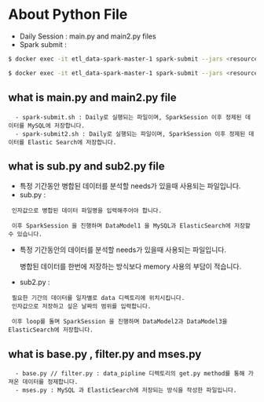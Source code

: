 # About Python File

 - Daily Session : main.py and main2.py files
 - Spark submit :

``` bash
$ docker exec -it etl_data-spark-master-1 spark-submit --jars <resource/MySQL JAR 파일명.jar> --master spark://spark-master:7077 jobs/main.py
``` 

``` bash
$ docker exec -it etl_data-spark-master-1 spark-submit --jars <resource/ElasticSearch JAR 파일명.jar> --master spark://spark-master:7077 jobs/main2.py
```

## what is main.py and main2.py file
```  
  - spark-submit.sh : Daily로 실행되는 파일이며, SparkSession 이후 정제된 데이터를 MySQL에 저장합니다.
  - spark-submit2.sh : Daily로 실행되는 파일이며, SparkSession 이후 정제된 데이터를 Elastic Search에 저장합니다.
```

## what is sub.py and sub2.py file

 - 특정 기간동안 병합된 데이터를 분석할 needs가 있을때 사용되는 파일입니다.
 - sub.py : 
```  
 인자값으로 병합된 데이터 파일명을 입력해주어야 합니다. 

 이후 SparkSession 을 진행하며 DataModel1 을 MySQL과 ElasticSearch에 저장할 수 있습니다.
```

 - 특정 기간동안의 데이터를 분석할 needs가 있을때 사용되는 파일입니다.
 
   병합된 데이터를 한번에 저장하는 방식보다 memory 사용의 부담이 적습니다.
 - sub2.py : 
```
 필요한 기간의 데이터를 일자별로 data 디렉토리에 위치시킵니다.
 인자값으로 저장하고 싶은 날짜의 범위를 입력합니다.

 이후 loop를 돌며 SparkSession 을 진행하며 DataModel2과 DataModel3을 ElasticSearch에 저장합니다.
 ```

## what is base.py , filter.py and mses.py
```
  - base.py // filter.py : data_pipline 디렉토리의 get.py method를 통해 가져온 데이터를 정제합니다.
  - mses.py : MySQL 과 ElasticSearch에 저장되는 방식을 작성한 파일입니다.
```



